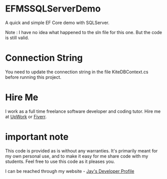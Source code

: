 # EFMSSQLServerDemo

A quick and simple EF Core demo with SQLServer.

Note : I have no idea what happened to the sln file for this one. But the code is still valid.

# Connection String

You need to update the connection string in the file KiteDBContext.cs before running this project.

# Hire Me

I work as a full time freelance software developer and coding tutor. Hire me at [UpWork](https://www.upwork.com/fl/vijayasimhabr) or [Fiverr](https://www.fiverr.com/jay_codeguy).

# important note

This code is provided as is without any warranties. It's primarily meant for my own personal use, and to make it easy for me share code with my students. Feel free to use this code as it pleases you.

I can be reached through my website - [Jay's Developer Profile](https://jay-study-nildana.github.io/developerprofile)
